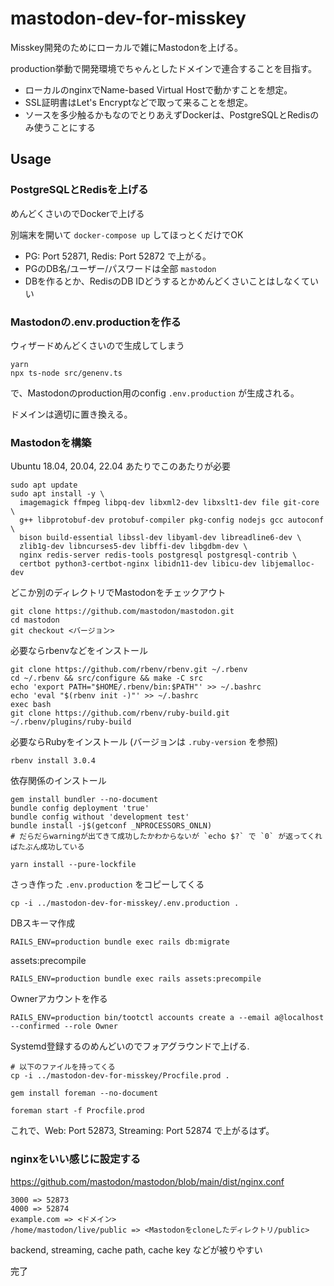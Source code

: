 # mastodon-dev-for-misskey

Misskey開発のためにローカルで雑にMastodonを上げる。

production挙動で開発環境でちゃんとしたドメインで連合することを目指す。

- ローカルのnginxでName-based Virtual Hostで動かすことを想定。
- SSL証明書はLet's Encryptなどで取って来ることを想定。
- ソースを多少触るかもなのでとりあえずDockerは、PostgreSQLとRedisのみ使うことにする

## Usage

### PostgreSQLとRedisを上げる

めんどくさいのでDockerで上げる

別端末を開いて `docker-compose up` してほっとくだけでOK

- PG: Port 52871, Redis: Port 52872 で上がる。 
- PGのDB名/ユーザー/パスワードは全部 `mastodon`
- DBを作るとか、RedisのDB IDどうするとかめんどくさいことはしなくていい

### Mastodonの.env.productionを作る

ウィザードめんどくさいので生成してしまう

```
yarn
npx ts-node src/genenv.ts
```
で、Mastodonのproduction用のconfig `.env.production` が生成される。

ドメインは適切に置き換える。

### Mastodonを構築

Ubuntu 18.04, 20.04, 22.04 あたりでこのあたりが必要
```
sudo apt update
sudo apt install -y \
  imagemagick ffmpeg libpq-dev libxml2-dev libxslt1-dev file git-core \
  g++ libprotobuf-dev protobuf-compiler pkg-config nodejs gcc autoconf \
  bison build-essential libssl-dev libyaml-dev libreadline6-dev \
  zlib1g-dev libncurses5-dev libffi-dev libgdbm-dev \
  nginx redis-server redis-tools postgresql postgresql-contrib \
  certbot python3-certbot-nginx libidn11-dev libicu-dev libjemalloc-dev
```

どこか別のディレクトリでMastodonをチェックアウト
```
git clone https://github.com/mastodon/mastodon.git
cd mastodon
git checkout <バージョン>
```

必要ならrbenvなどをインストール
```
git clone https://github.com/rbenv/rbenv.git ~/.rbenv
cd ~/.rbenv && src/configure && make -C src
echo 'export PATH="$HOME/.rbenv/bin:$PATH"' >> ~/.bashrc
echo 'eval "$(rbenv init -)"' >> ~/.bashrc
exec bash
git clone https://github.com/rbenv/ruby-build.git ~/.rbenv/plugins/ruby-build
```

必要ならRubyをインストール (バージョンは `.ruby-version` を参照)
```
rbenv install 3.0.4
```

依存関係のインストール
```
gem install bundler --no-document
bundle config deployment 'true'
bundle config without 'development test'
bundle install -j$(getconf _NPROCESSORS_ONLN)
# だらだらwarningが出てきて成功したかわからないが `echo $?` で `0` が返ってくればたぶん成功している

yarn install --pure-lockfile
```

さっき作った `.env.production` をコピーしてくる
```
cp -i ../mastodon-dev-for-misskey/.env.production .
```

DBスキーマ作成
```
RAILS_ENV=production bundle exec rails db:migrate
```

assets:precompile
```
RAILS_ENV=production bundle exec rails assets:precompile
```

Ownerアカウントを作る
```
RAILS_ENV=production bin/tootctl accounts create a --email a@localhost --confirmed --role Owner
```

Systemd登録するのめんどいのでフォアグラウンドで上げる.
```
# 以下のファイルを持ってくる
cp -i ../mastodon-dev-for-misskey/Procfile.prod .

gem install foreman --no-document

foreman start -f Procfile.prod 
```
これで、Web: Port 52873, Streaming: Port 52874 で上がるはず。

### nginxをいい感じに設定する
https://github.com/mastodon/mastodon/blob/main/dist/nginx.conf
```
3000 => 52873
4000 => 52874
example.com => <ドメイン>
/home/mastodon/live/public => <Mastodonをcloneしたディレクトリ/public>
```
backend, streaming, cache path, cache key などが被りやすい

完了
